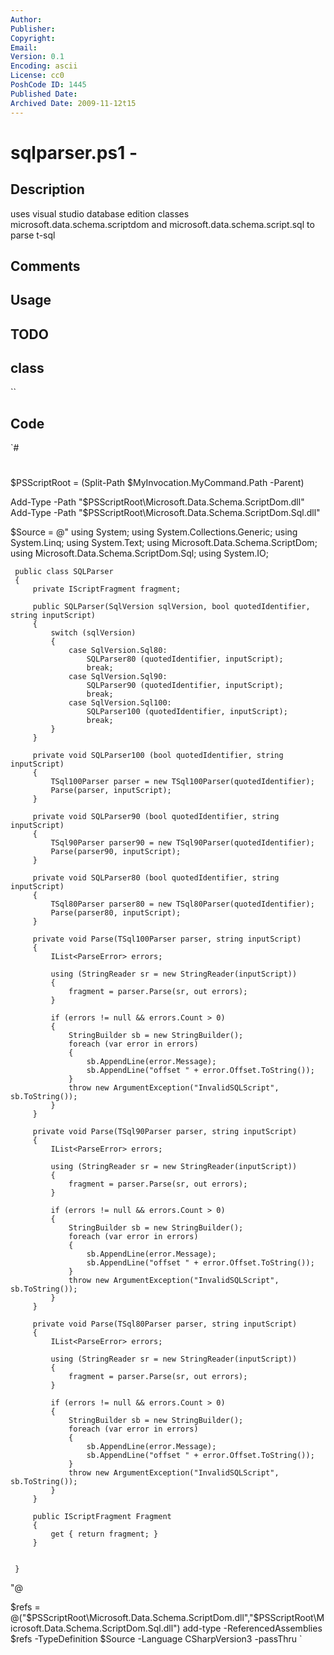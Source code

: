 ```yaml
---
Author: 
Publisher: 
Copyright: 
Email: 
Version: 0.1
Encoding: ascii
License: cc0
PoshCode ID: 1445
Published Date: 
Archived Date: 2009-11-12t15
---
```


# sqlparser.ps1 - 

## Description

uses visual studio database edition classes microsoft.data.schema.scriptdom and microsoft.data.schema.script.sql to parse t-sql

## Comments



## Usage



## TODO



## class

``

## Code

`#
 #
 
 
 $PSScriptRoot = (Split-Path $MyInvocation.MyCommand.Path -Parent)
 
 
 Add-Type -Path "$PSScriptRoot\Microsoft.Data.Schema.ScriptDom.dll"
 Add-Type -Path "$PSScriptRoot\Microsoft.Data.Schema.ScriptDom.Sql.dll"
 
 $Source = @"
 using System;
 using System.Collections.Generic;
 using System.Linq;
 using System.Text;
 using Microsoft.Data.Schema.ScriptDom;
 using Microsoft.Data.Schema.ScriptDom.Sql;
 using System.IO;
 
     public class SQLParser
     {
         private IScriptFragment fragment;
         
         public SQLParser(SqlVersion sqlVersion, bool quotedIdentifier, string inputScript)
         {
             switch (sqlVersion)
             {
                 case SqlVersion.Sql80:
                     SQLParser80 (quotedIdentifier, inputScript);
                     break;
                 case SqlVersion.Sql90:
                     SQLParser90 (quotedIdentifier, inputScript);
                     break;
                 case SqlVersion.Sql100:
                     SQLParser100 (quotedIdentifier, inputScript);
                     break;
             }
         }
         
         private void SQLParser100 (bool quotedIdentifier, string inputScript)
         {
             TSql100Parser parser = new TSql100Parser(quotedIdentifier);
             Parse(parser, inputScript);
         }
 
         private void SQLParser90 (bool quotedIdentifier, string inputScript)
         {
             TSql90Parser parser90 = new TSql90Parser(quotedIdentifier);
             Parse(parser90, inputScript);
         }
 
         private void SQLParser80 (bool quotedIdentifier, string inputScript)
         {
             TSql80Parser parser80 = new TSql80Parser(quotedIdentifier);
             Parse(parser80, inputScript);
         }
 
         private void Parse(TSql100Parser parser, string inputScript)
         {
             IList<ParseError> errors;
 
             using (StringReader sr = new StringReader(inputScript))
             {
                 fragment = parser.Parse(sr, out errors);
             }
             
             if (errors != null && errors.Count > 0)
             {
                 StringBuilder sb = new StringBuilder();
                 foreach (var error in errors)
                 {
                     sb.AppendLine(error.Message);
                     sb.AppendLine("offset " + error.Offset.ToString());
                 }
                 throw new ArgumentException("InvalidSQLScript", sb.ToString());
             }
         }
 
         private void Parse(TSql90Parser parser, string inputScript)
         {
             IList<ParseError> errors;
 
             using (StringReader sr = new StringReader(inputScript))
             {
                 fragment = parser.Parse(sr, out errors);
             }
             
             if (errors != null && errors.Count > 0)
             {
                 StringBuilder sb = new StringBuilder();
                 foreach (var error in errors)
                 {
                     sb.AppendLine(error.Message);
                     sb.AppendLine("offset " + error.Offset.ToString());
                 }
                 throw new ArgumentException("InvalidSQLScript", sb.ToString());
             }
         }
 
         private void Parse(TSql80Parser parser, string inputScript)
         {
             IList<ParseError> errors;
 
             using (StringReader sr = new StringReader(inputScript))
             {
                 fragment = parser.Parse(sr, out errors);
             }
 
             if (errors != null && errors.Count > 0)
             {
                 StringBuilder sb = new StringBuilder();
                 foreach (var error in errors)
                 {
                     sb.AppendLine(error.Message);
                     sb.AppendLine("offset " + error.Offset.ToString());
                 }
                 throw new ArgumentException("InvalidSQLScript", sb.ToString());
             }
         }
 
         public IScriptFragment Fragment
         {
             get { return fragment; }
         }
 
         
     }
 "@
 
 $refs = @("$PSScriptRoot\Microsoft.Data.Schema.ScriptDom.dll","$PSScriptRoot\Microsoft.Data.Schema.ScriptDom.Sql.dll")
 add-type -ReferencedAssemblies $refs -TypeDefinition $Source -Language CSharpVersion3 -passThru
`

